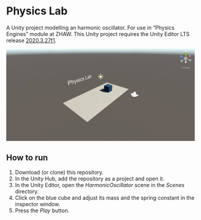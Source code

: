 # Physics Lab
A Unity project modelling an harmonic oscillator. For use in “Physics Engines” module at ZHAW. This Unity project requires the Unity Editor LTS release [2020.3.27f1](https://unity3d.com/unity/qa/lts-releases?version=2020.3 "Unity's LTS releases web page").

![Physics Lab scene](physics_lab_scene.png "Physics Lab scene")

## How to run 
1. Download (or clone) this repository.
2. In the Unity Hub, add the repository as a project and open it.
3. In the Unity Editor, open the *HarmonicOscillator* scene in the *Scenes* directory.
4. Click on the blue cube and adjust its mass and the spring constant in the inspector window.
4. Press the *Play* button.